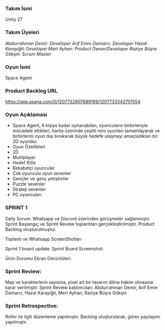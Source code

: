 ### **Takım İsmi** 

Unity 27


### **Takım Üyeleri**

_Abdurrahman Demir: Developer
Arif Emre Damarcı: Developer
Hazal Karayiğit: Developer 
Mert Ayhan: Product Owner/Developer
Raziye Büşra Gökşin:  Scrum Master_


### **Oyun İsmi**

Space Agent


### **Product Backlog URL**

https://app.asana.com/0/1207732907689169/1207733343701554


### **Oyun Açıklaması**

- Space Agent, 6 kişiye kadar oynanabilen, oyuncuların birbirleriyle mücadele ettikleri, harita üzerinde çeşitli mini oyunları tamamlayarak ve birbirlerini oyun dışı bırakarak büyük hedefe ulaşmayı amaçladıkları bir 2D oyundur.
- Oyun Özellikleri
- 2D
- Multiplayer
- Hedef Kitle
- Rekabetçi oyuncular
- Çok oyunculu oyun sevenler
- Gençler ve genç yetişkinler
- Puzzle sevenler
- Strateji sevenler
- PC oyuncuları


### **SPRINT 1**

Daily Scrum: Whatsapp ve Discord üzerinden görüşmeler sağlanmıştır. 
Sprint Başlangıç ve Sprint Review toplantıları gerçekleştirilmiştir.
Product Backlog oluşturulmuştur.



Toplantı ve Whatsapp ScreenShotları


Sprint 1 board update: Sprint Board Screenshot:


Ürün Durumu Ekran Görüntüleri: 
  




### **Sprint Review:**

Map ve karakterlerin sayısına, pixel art bir tasarım diline hakim olmasına karar verilmiştir.
Sprint Review katılımcıları: Abdurrahman Demir, Arif Emre Damarcı, Hazal Karayiğit, Mert Ayhan, Raziye Büşra Gökşin


### **Sprint Retrospective:**

Roller ile ilgili düzenleme yapılmıştır.
Backlog oluşturularak, görev paylaşımı yapılmıştır.

